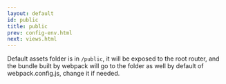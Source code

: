 ```yaml
---
layout: default
id: public
title: public
prev: config-env.html
next: views.html
---
```


Default assets folder is in `/public`, it will be exposed to the root router, and the bundle built by webpack will go to the folder as well by default of webpack.config.js, change it if needed.
